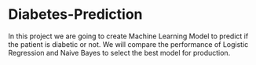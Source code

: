# Diabetes-Prediction
In this project we are going to create Machine Learning Model to predict if the patient is diabetic or not.
We will compare the performance of Logistic Regression and Naive Bayes to select the best model for production.
